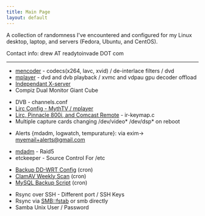 ```yaml
---
title: Main Page
layout: default
---
```


A collection of randomness I've encountered and configured for my Linux
desktop, laptop, and servers (Fedora, Ubuntu, and CentOS).

Contact info: drew AT readytoinvade DOT com

------------------------------------------------------------------------

-   [mencoder](mencoder "wikilink") - codecs(x264, lavc, xvid) /
    de-interlace filters / dvd
-   [mplayer](mplayer "wikilink") - dvd and dvb playback / xvmc and
    vdpau gpu decoder offload
-   [Independant X-server](Independant_X-server "wikilink")
-   Compiz Dual Monitor Giant Cube

<!-- -->

-   DVB - channels.conf
-   [Lirc Config - MythTV /
    mplayer](Lirc_Config_-_MythTV_/_mplayer "wikilink")
-   [Lirc, Pinnacle 800i, and Comcast
    Remote](Lirc,_Pinnacle_800i,_and_Comcast_Remote "wikilink") -
    ir-keymap.c
-   Multiple capture cards changing /dev/video\* /dev/dsp\* on reboot

<!-- -->

-   Alerts {mdadm, logwatch, tempurature}: via exim-&gt;
    myemail+alerts@gmail.com

<!-- -->

-   [mdadm](mdadm "wikilink") - Raid5
-   etckeeper - Source Control For /etc

<!-- -->

-   [Backup DD-WRT Config](Backup_DD-WRT_Config "wikilink") (cron)
-   [ClamAV Weekly Scan](ClamAV_Weekly_Scan "wikilink") (cron)
-   [MySQL Backup Script](MySQL_Backup_Script "wikilink") (cron)

<!-- -->

-   Rsync over SSH - Different port / SSH Keys
-   Rsync via <SMB::fstab> or smb directly
-   Samba Unix User / Password


